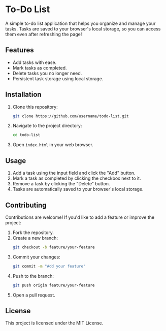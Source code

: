 
# To-Do List

A simple to-do list application that helps you organize and manage your tasks. Tasks are saved to your browser's local storage, so you can access them even after refreshing the page!

## Features
- Add tasks with ease.
- Mark tasks as completed.
- Delete tasks you no longer need.
- Persistent task storage using local storage.

## Installation

1. Clone this repository:
   ```bash
   git clone https://github.com/username/todo-list.git
   ```
2. Navigate to the project directory:
   ```bash
   cd todo-list
   ```
3. Open `index.html` in your web browser.

## Usage
1. Add a task using the input field and click the "Add" button.
2. Mark a task as completed by clicking the checkbox next to it.
3. Remove a task by clicking the "Delete" button.
4. Tasks are automatically saved to your browser's local storage.

## Contributing
Contributions are welcome! If you'd like to add a feature or improve the project:
1. Fork the repository.
2. Create a new branch:
   ```bash
   git checkout -b feature/your-feature
   ```
3. Commit your changes:
   ```bash
   git commit -m "Add your feature"
   ```
4. Push to the branch:
   ```bash
   git push origin feature/your-feature
   ```
5. Open a pull request.

## License
This project is licensed under the MIT License.
 

 